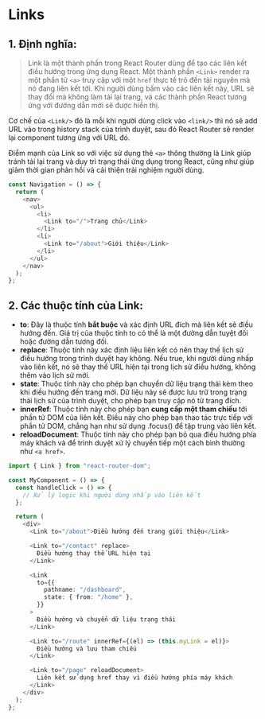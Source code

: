 # Links

## 1. Định nghĩa:

> Link là một thành phần trong React Router dùng để tạo các liên kết điều hướng trong ứng dụng React. Một thành phần `<Link>` render ra một phần tử `<a>` truy cập với một `href` thực tế trỏ đến tài nguyên mà nó đang liên kết tới. Khi người dùng bấm vào các liên kết này, URL sẽ thay đổi mà không làm tải lại trang, và các thành phần React tương ứng với đường dẫn mới sẽ được hiển thị.

Cơ chế của `<Link/>` đó là mỗi khi người dùng click vào `<link/>` thì nó sẽ add URL vào trong history stack của trình duyệt, sau đó React Router sẽ render lại component tương ứng với URL đó.

Điểm mạnh của Link so với việc sử dụng thẻ `<a>` thông thường là Link giúp tránh tải lại trang và duy trì trạng thái ứng dụng trong React, cũng như giúp giảm thời gian phản hồi và cải thiện trải nghiệm người dùng.

```ts
const Navigation = () => {
  return (
    <nav>
      <ul>
        <li>
          <Link to="/">Trang chủ</Link>
        </li>
        <li>
          <Link to="/about">Giới thiệu</Link>
        </li>
      </ul>
    </nav>
  );
};
```

## 2. Các thuộc tính của Link:

- **to**: Đây là thuộc tính **bắt buộc** và xác định URL đích mà liên kết sẽ điều hướng đến. Giá trị của thuộc tính to có thể là một đường dẫn tuyệt đối hoặc đường dẫn tương đối.
- **replace**: Thuộc tính này xác định liệu liên kết có nên thay thế lịch sử điều hướng trong trình duyệt hay không. Nếu true, khi người dùng nhấp vào liên kết, nó sẽ thay thế URL hiện tại trong lịch sử điều hướng, không thêm vào lịch sử mới.
- **state**: Thuộc tính này cho phép bạn chuyển dữ liệu trạng thái kèm theo khi điều hướng đến trang mới. Dữ liệu này sẽ được lưu trữ trong trạng thái lịch sử của trình duyệt, cho phép bạn truy cập nó từ trang đích.
- **innerRef**: Thuộc tính này cho phép bạn **cung cấp một tham chiếu** tới phần tử DOM của liên kết. Điều này cho phép bạn thao tác trực tiếp với phần tử DOM, chẳng hạn như sử dụng .focus() để tập trung vào liên kết.
- **reloadDocument**: Thuộc tính này cho phép bạn bỏ qua điều hướng phía máy khách và để trình duyệt xử lý chuyển tiếp một cách bình thường như `<a href>`.

```ts
import { Link } from "react-router-dom";

const MyComponent = () => {
  const handleClick = () => {
    // Xử lý logic khi người dùng nhấp vào liên kết
  };

  return (
    <div>
      <Link to="/about">Điều hướng đến trang giới thiệu</Link>

      <Link to="/contact" replace>
        Điều hướng thay thế URL hiện tại
      </Link>

      <Link
        to={{
          pathname: "/dashboard",
          state: { from: "/home" },
        }}
      >
        Điều hướng và chuyển dữ liệu trạng thái
      </Link>

      <Link to="/route" innerRef={(el) => (this.myLink = el)}>
        Điều hướng và lưu tham chiếu
      </Link>

      <Link to="/page" reloadDocument>
        Liên kết sử dụng href thay vì điều hướng phía máy khách
      </Link>
    </div>
  );
};
```

